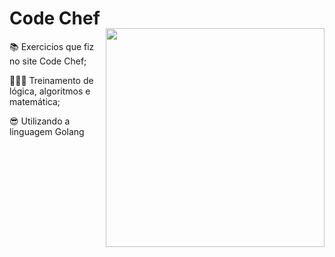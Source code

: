 # Code Chef

<img align="right" width="350px" style="margin-top:-20px" src="https://i.imgur.com/kuMPOPj.png">

📚 Exercicios que fiz no site Code Chef;
 
👩🏻‍💻 Treinamento de lógica, algoritmos e matemática;

😎 Utilizando a linguagem Golang


##
